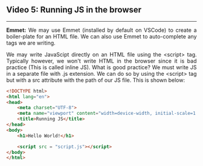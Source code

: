 <h2>Video 5: Running JS in the browser</h2>

---

<p align = "justify">
<strong>Emmet:</strong> We may use Emmet (installed by default on VSCode) to create a boiler-plate for an HTML file. We can also use Emmet to auto-complete any tags we are writing.
</p>

<p align = "justify">
We may write JavaScipt directly on an HTML file using the &lt;script> tag. Typically however, we won't write HTML in the browser since it is bad practice (This is called inline JS). What is good practice? We must write JS in a separate file with .js extension. We can do so by using the &lt;script> tag but with a src attribute with the path of our JS file. This is shown below:
</p>

```html
<!DOCTYPE html>
<html lang="en">
<head>
    <meta charset="UTF-8">
    <meta name="viewport" content="width=device-width, initial-scale=1.0">
    <title>Running JS</title>
</head>
<body>
    <h1>Hello World!</h1>

    <script src = "script.js"></script>
</body>
</html>
```